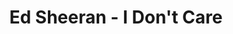 ---
layout: page
title: Ed Sheeran - I Don't Care
description: Where is the moment we needed the most?
link: https://www.youtube.com/embed/tBtvgXLE1e8?si=mYTY4WIz-MQ1bbgi
importance: 19
category: [Video Production, Singing]
---